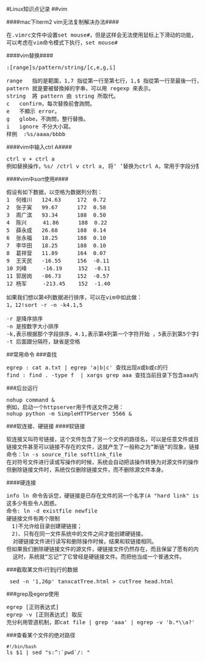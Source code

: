 #Linux知识点记录
##vim

####mac下iterm2 vim无法复制解决办法####
<pre>在.vimrc文件中设置set mouse#，但是这样会无法使用鼠标上下滑动的功能，
可以考虑在vim命令模式下执行，set mouse# </pre>

####vim替换####
<pre>
:[range]s/pattern/string/[c,e,g,i]

range	指的是範圍，1,7 指從第一行至第七行，1,$ 指從第一行至最後一行，也就是整篇文章，也可以 % 代表。
pattern	就是要被替換掉的字串，可以用 regexp 來表示。
string	將 pattern 由 string 所取代。
c	confirm，每次替換前會詢問。
e	不顯示 error。
g	globe，不詢問，整行替換。
i	ignore 不分大小寫。
样例  :%s/aaaa/bbbb
</pre>

####vim中输入ctrl A####
<pre>
ctrl v + ctrl a
例如替换操作，%s/ /ctrl v ctrl a, 将‘ ’替换为ctrl A，常用于字段分割的时候
</pre>

####vim中sort使用####
<pre>
假设有如下数据，以空格为数据列分割：
1  何维川   124.63     172  0.72
2  张子寅   99.67      172  0.58
3  周广滨   93.34      188  0.50
4  陈兴     41.86      188  0.22
5  薛永成   26.68      188  0.14
6  张永福   18.25      188  0.10
7  李华田   18.25      188  0.10
8  葛祥营   11.89      164  0.07
9  王天民   -16.55     156  -0.11
10 刘峰     -16.19     152  -0.11
11 郭居岗   -86.73     152  -0.57
12 杨军     -213.45    152  -1.40

如果我们想以第4列数据进行排序，可以在vim中如此做：
1，12!sort -r -n -k4.1,5

-r 是降序排序
-n 是按数字大小排序
-k,表示根据那个字段排序，4.1,表示第4列第一个字符开始 ，5表示到第5个字段为结束
-t 后面跟分隔符，缺省是空格
</pre>

##常用命令
###查找
<pre>
egrep : cat a.txt | egrep 'a|b|c' 查找出现a或b或c的行
find : find . -type f  | xargs grep aaa 查找当前目录下包含aaa内容的文件名及所在行信息
</pre>

###后台运行
<pre>
nohup command &
例如，启动一个httpserver用于传送文件之用：
nohup python -m SimpleHTTPServer 5566 &
</pre>
###软连接、硬链接
####软链接
<pre>
软连接又叫符号链接，这个文件包含了另一个文件的路径名，可以是任意文件或目录，可以链接不同文件系统的文件。
链接文件甚至可以链接不存在的文件，这就产生了一般称之为“断链”的现象，链接文件甚至可以循环链接自己。类似于编程中的递归。
命令：ln -s source_file softlink_file
在对符号文件进行读或写操作的时候，系统会自动把该操作转换为对源文件的操作，
但删除链接文件时，系统仅仅删除链接文件，而不删除源文件本身。
</pre>
####硬连接
<pre>
info ln 命令告诉您，硬链接是已存在文件的另一个名字(A "hard link" is another name for an existing file)，
这多少有些令人困惑。
命令: ln -d existfile newfile
硬链接文件有两个限制
　1)不允许给目录创建硬链接；
　2)、只有在同一文件系统中的文件之间才能创建硬链接。
  对硬链接文件进行读写和删除操作时候，结果和软链接相同。
但如果我们删除硬链接文件的源文件，硬链接文件仍然存在，而且保留了愿有的内容。
  这时，系统就“忘记”了它曾经是硬链接文件。而把他当成一个普通文件。
</pre>

###截取某文件i行到j行的数据
<pre>
 sed -n '1,26p' tanxcatTree.html > cutTree_head.html
</pre>

###grep及egerp使用
<pre>
egrep [正则表达式] 
egrep -v [正则表达式] 取反
充分利用管道机制，即cat file | grep 'aaa' | egrep -v 'b.*\\a?' | egrep 'ccc' | less
</pre>

###查看某个文件的绝对路径
<pre>
<code>#!/bin/bash</code>
ls $1 | sed "s:^:`pwd`/: "
</pre>
